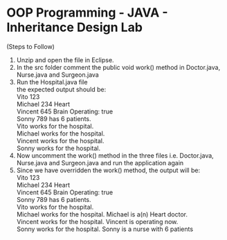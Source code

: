 # OOP Programming - JAVA - Inheritance Design Lab
(Steps to Follow)

1. Unzip and open the file in Eclipse.<br>
2. In the src folder comment the public void work() method in Doctor.java, Nurse.java and Surgeon.java<br>
3. Run the Hospital.java file<br>
the expected output should be:<br>
Vito 123<br>
Michael 234 Heart<br>
Vincent 645 Brain Operating: true<br>
Sonny 789 has 6 patients.<br>
Vito works for the hospital.<br>
Michael works for the hospital.<br>
Vincent works for the hospital.<br>
Sonny works for the hospital.<br>
4. Now uncomment the work() method in the three files i.e. Doctor.java, Nurse.java and Surgeon.java and run the application again<br>
5. Since we have overridden the work() method, the output will be:<br>
Vito 123<br>
Michael 234 Heart<br>
Vincent 645 Brain Operating: true<br>
Sonny 789 has 6 patients.<br>
Vito works for the hospital.<br>
Michael works for the hospital. Michael is a(n) Heart doctor.<br>
Vincent works for the hospital. Vincent is operating now.<br>
Sonny works for the hospital. Sonny is a nurse with 6 patients<br>
